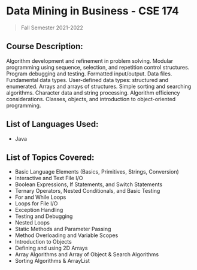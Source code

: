 # Data Mining in Business - CSE 174
> Fall Semester 2021-2022

## Course Description:
Algorithm development and refinement in problem solving. Modular programming using sequence, selection, and repetition control structures. Program debugging and testing. Formatted input/output. Data files. Fundamental data types. User-defined data types: structured and enumerated. Arrays and arrays of structures. Simple sorting and searching algorithms. Character data and string processing. Algorithm efficiency considerations. Classes, objects, and introduction to object-oriented programming.

## List of Languages Used:
- Java

## List of Topics Covered:
- Basic Language Elements (Basics, Primitives, Strings, Conversion)
- Interactive and Text File I/O
- Boolean Expressions, If Statements, and Switch Statements
- Ternary Operators, Nested Conditionals, and Basic Testing
- For and While Loops
- Loops for File I/O
- Exception Handling
- Testing and Debugging
- Nested Loops
- Static Methods and Parameter Passing
- Method Overloading and Variable Scopes
- Introduction to Objects
- Defining and using 2D Arrays
- Array Algorithms and Array of Object & Search Algorithms
- Sorting Algorithms & ArrayList
